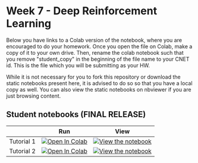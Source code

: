 # Week 7 - Deep Reinforcement Learning

Below you have links to a Colab version of the notebook, where you are encouraged to do your homework. Once you open the file on Colab, make a copy of it to your own drive. Then, rename the colab notebook such that you remove "student_copy" in the beginning of the file name to your CNET id. This is the file which you will be submitting as your HW. 

While it is not necessary for you to fork this repository or download the static notebooks present here, it is advised to do so so that you have a local copy as well. You can also view the static notebooks on nbviewer if you are just browsing content.

## Student notebooks (FINAL RELEASE)

|   | Run | View |
| - | --- | ---- |
| Tutorial 1 | [![Open In Colab](https://colab.research.google.com/assets/colab-badge.svg)](https://colab.research.google.com/drive/1D4bMJA0gBnq3Bls0RzNUqeGSdNXyyhP4?usp=sharing) | [![View the notebook](https://img.shields.io/badge/render-nbviewer-orange.svg)](https://nbviewer.jupyter.org/github/UChicago-Thinking-Deep-Learning-Course/Tutorials-Homework-Notebooks/blob/main/week-7/TDL7_1_intro_reinforcement_learning.ipynb) |
| Tutorial 2 | [![Open In Colab](https://colab.research.google.com/assets/colab-badge.svg)](https://colab.research.google.com/drive/15IGGoSkUSWN1T7gkfIzxGZH28WT_cT-H?usp=sharing) | [![View the notebook](https://img.shields.io/badge/render-nbviewer-orange.svg)](https://nbviewer.jupyter.org/github/UChicago-Thinking-Deep-Learning-Course/Tutorials-Homework-Notebooks/blob/main/week-7/TDL7_2_deep_reinforcement_learning.ipynbb)







